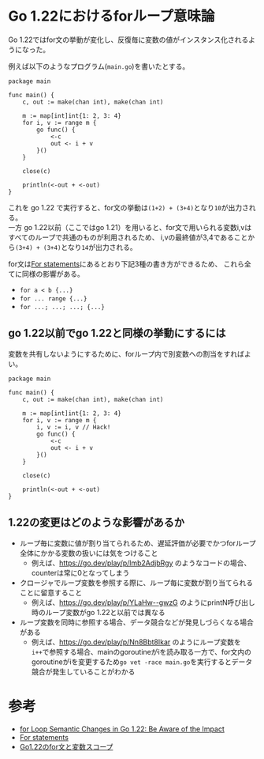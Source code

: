 # Go 1.22におけるforループ意味論

Go 1.22ではfor文の挙動が変化し、反復毎に変数の値がインスタンス化されるようになった。

例えば以下のようなプログラム(`main.go`)を書いたとする。

```
package main

func main() {
	c, out := make(chan int), make(chan int)

	m := map[int]int{1: 2, 3: 4}
	for i, v := range m {
		go func() {
			<-c
			out <- i + v
		}()
	}

	close(c)

	println(<-out + <-out)
}
```

これを go 1.22 で実行すると、for文の挙動は`(1+2) + (3+4)`となり`10`が出力される。  
一方 go 1.22以前（ここではgo 1.21）を用いると、for文で用いられる変数i,vはすべてのループで共通のものが利用されるため、
i,vの最終値が3,4であることから`(3+4) + (3+4)`となり`14`が出力される。

for文は[For statements](https://go.dev/ref/spec#For_statements)にあるとおり下記3種の書き方ができるため、
これら全てに同様の影響がある。

* `for a < b {...}`
* `for ... range {...}`
* `for ...; ...; ...; {...}`

## go 1.22以前でgo 1.22と同様の挙動にするには

変数を共有しないようにするために、forループ内で別変数への割当をすればよい。

```
package main

func main() {
	c, out := make(chan int), make(chan int)

	m := map[int]int{1: 2, 3: 4}
	for i, v := range m {
		i, v := i, v // Hack!
		go func() {
			<-c
			out <- i + v
		}()
	}

	close(c)

	println(<-out + <-out)
}
```

## 1.22の変更はどのような影響があるか

* ループ毎に変数に値が割り当てられるため、遅延評価が必要でかつforループ全体にかかる変数の扱いには気をつけること
  * 例えば、https://go.dev/play/p/lmb2AdjbRgy のようなコードの場合、counterは常に0となってしまう
* クロージャでループ変数を参照する際に、ループ毎に変数が割り当てられることに留意すること
  * 例えば、https://go.dev/play/p/YLaHw--gwzG のようにprintN呼び出し時のループ変数がgo 1.22と以前では異なる
* ループ変数を同時に参照する場合、データ競合などが発見しづらくなる場合がある
  * 例えば、https://go.dev/play/p/Nn8Bbt8Ikar のようにループ変数を`i++`で参照する場合、mainのgoroutineがiを読み取る一方で、for文内のgoroutineがiを変更するため`go vet -race main.go`を実行するとデータ競合が発生していることがわかる

# 参考

* [for Loop Semantic Changes in Go 1.22: Be Aware of the Impact](https://go101.org/blog/2024-03-01-for-loop-semantic-changes-in-go-1.22.html)
* [For statements](https://go.dev/ref/spec#For_statements)
* [Go1.22のfor文と変数スコープ](https://rukiadia.hatenablog.jp/entry/2024/05/10/001632)
